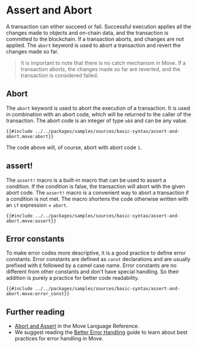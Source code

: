 # Assert and Abort



<!--

Chapter: Basic Syntax
Goal: Introduce abort keyword and `assert!` macro.
Notes:
    - previous chapter mentions constants
    - error constants standard ECamelCase
    - `assert!` macro
    - asserts should go before the main logic
    - Move has no catch mechanism
    - abort codes are local to the module
    - there are no error messages emitted
    - error codes should handle all possible scenarios in this module

Links:
    - constants (previous section)
 -->

A transaction can either succeed or fail. Successful execution applies all the changes made to objects and on-chain data, and the transaction is committed to the blockchain. If a transaction aborts, and changes are not applied. The `abort` keyword is used to abort a transaction and revert the changes made so far.

> It is important to note that there is no catch mechanism in Move. If a transaction aborts, the changes made so far are reverted, and the transaction is considered failed.

## Abort

The `abort` keyword is used to abort the execution of a transaction. It is used in combination with an abort code, which will be returned to the caller of the transaction. The abort code is an integer of type `u64` and can be any value.

```move
{{#include ../../packages/samples/sources/basic-syntax/assert-and-abort.move:abort}}
```

The code above will, of course, abort with abort code `1`.

## assert!

The `assert!` macro is a built-in macro that can be used to assert a condition. If the condition is false, the transaction will abort with the given abort code. The `assert!` macro is a convenient way to abort a transaction if a condition is not met. The macro shortens the code otherwise written with an `if` expression + `abort`.

```move
{{#include ../../packages/samples/sources/basic-syntax/assert-and-abort.move:assert}}
```

## Error constants

To make error codes more descriptive, it is a good practice to define error constants. Error constants are defined as `const` declarations and are usually prefixed with `E` followed by a camel case name. Error constants are no different from other constants and don't have special handling. So their addition is purely a practice for better code readability.

```move
{{#include ../../packages/samples/sources/basic-syntax/assert-and-abort.move:error_const}}
```

## Further reading

- [Abort and Assert](/reference/abort-and-assert.html) in the Move Language Reference.
- We suggest reading the [Better Error Handling](./../guides/better-error-handling.md) guide to learn about best practices for error handling in Move.
